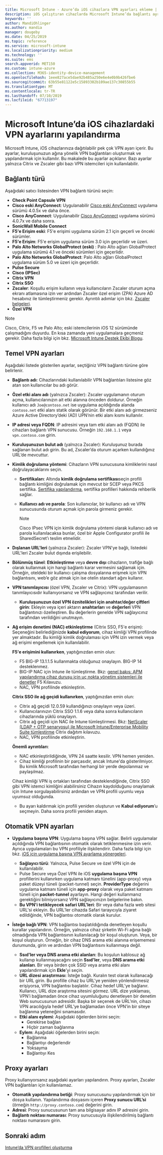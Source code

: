 ```yaml
---
title: Microsoft Intune - Azure’da iOS cihazlara VPN ayarları ekleme | Microsoft Docs
description: iOS çalıştıran cihazlarda Microsoft Intune’da bağlantı ayrıntıları, kimlik doğrulama yöntemleri ve temel ayarlarda bölünmüş tünel; tanımlayıcı ile özel VPN ayarları ve anahtar-değer çiftleri; Safari URL’lerini içeren uygulama başına VPN ayarları, SSID veya DNS arama etki alanları ile isteğe bağlı VPN’ler; bir yapılandırma betiği, IP veya FQDN adresini içeren proxy ayarları ile TCP bağlantı noktası dahil olmak üzere sanal özel ağ (VPN) yapılandırma ayarlarını kullanarak bir VPN yapılandırma profili ekleyin veya oluşturun.
keywords: ''
author: MandiOhlinger
ms.author: mandia
manager: dougeby
ms.date: 04/25/2019
ms.topic: reference
ms.service: microsoft-intune
ms.localizationpriority: medium
ms.technology: ''
ms.suite: ems
search.appverid: MET150
ms.custom: intune-azure
ms.collection: M365-identity-device-management
ms.openlocfilehash: 1eee827ace5dae92b485a250e6e4e0b9b426fbe6
ms.sourcegitcommit: 63b55e81122e5c15893302b109ae137c30855b55
ms.translationtype: MT
ms.contentlocale: tr-TR
ms.lasthandoff: 07/10/2019
ms.locfileid: "67713197"
---
```

# <a name="configure-vpn-settings-on-ios-devices-in-microsoft-intune"></a>Microsoft Intune’da iOS cihazlardaki VPN ayarlarını yapılandırma

Microsoft Intune, iOS cihazlarınıza dağıtılabilir pek çok VPN ayarı içerir. Bu ayarlar, kuruluşunuzun ağına yönelik VPN bağlantıları oluşturmak ve yapılandırmak için kullanılır. Bu makalede bu ayarlar açıklanır. Bazı ayarlar yalnızca Citrix ve Zscaler gibi bazı VPN istemcileri için kullanılabilir.

## <a name="connection-type"></a>Bağlantı türü

Aşağıdaki satıcı listesinden VPN bağlantı türünü seçin:

- **Check Point Capsule VPN**
- **Cisco eski AnyConnect**: Uygulanabilir [Cisco eski AnyConnect](https://itunes.apple.com/app/cisco-legacy-anyconnect/id392790924) uygulama sürümü 4.0.5x ve daha önce.
- **Cisco AnyConnect**: Uygulanabilir [Cisco AnyConnect](https://itunes.apple.com/app/cisco-anyconnect/id1135064690) uygulama sürümü 4.0.7x ve daha sonra.
- **SonicWall Mobile Connect**
- **F5'e Erişim eski**: F5'e erişimi uygulama sürüm 2.1 için geçerli ve önceki sürümler.
- **F5'e Erişim**: F5'e erişim uygulama sürüm 3.0 için geçerlidir ve üzeri.
- **Palo Alto Networks GlobalProtect (eski)** : Palo Alto ağları GlobalProtect uygulama sürümü 4.1 ve önceki sürümleri için geçerlidir.
- **Palo Alto Networks GlobalProtect**: Palo Alto ağları GlobalProtect uygulama sürüm 5.0 ve üzeri için geçerlidir.
- **Pulse Secure**
- **Cisco (IPSec)**
- **Citrix VPN**
- **Citrix SSO**
- **Zscaler**: Koşullu erişim kullanın veya kullanıcıların Zscaler oturum açma ekranı atlamasına izin ver ardından Zscaler özel erişim (ZPA) Azure AD hesabınız ile tümleştirmeniz gerekir. Ayrıntılı adımlar için bkz. [Zscaler belgeleri](https://help.zscaler.com/zpa/configuration-example-microsoft-azure-ad). 
- **Özel VPN**

> [!NOTE]
> Cisco, Citrix, F5 ve Palo Alto; eski istemcilerinin iOS 12 sürümünde çalışmadığını duyurdu. En kısa zamanda yeni uygulamalara geçmeniz gerekir. Daha fazla bilgi için bkz. [Microsoft Intune Destek Ekibi Blogu](https://go.microsoft.com/fwlink/?linkid=2013806&clcid=0x409).

## <a name="base-vpn-settings"></a>Temel VPN ayarları

Aşağıdaki listede gösterilen ayarlar, seçtiğiniz VPN bağlantı türüne göre belirlenir.  

- **Bağlantı adı**: Cihazlarındaki kullanılabilir VPN bağlantıları listesine göz atan son kullanıcılar bu adı görür.
- **Özel etki alanı adı** (yalnızca Zscaler): Zscaler uygulamanın oturum açma, kullanıcılarınızın ait etki alanına önceden doldurur. Örneğin kullanıcı adı `Joe@contoso.net` ise uygulama açıldığında alanda `contoso.net` etki alanı statik olarak görünür. Bir etki alanı adı girmezseniz Azure Active Directory’deki (AD) UPN’nin etki alanı kısmı kullanılır.
- **IP adresi veya FQDN**: IP adresini veya tam etki alanı adı (FQDN) ile cihazları bağlantı VPN sunucusu. Örneğin `192.168.1.1` veya `vpn.contoso.com` girin.
- **Kuruluşunuzun bulut adı** (yalnızca Zscaler): Kuruluşunuz burada sağlanan bulut adı girin. Bu ad, Zscaler’da oturum açarken kullandığınız URL’de mevcuttur.  
- **Kimlik doğrulama yöntemi**: Cihazların VPN sunucusuna kimliklerini nasıl doğrulayacaklarını seçin. 
  - **Sertifikaları**: Altında **kimlik doğrulama sertifikası**seçin profili bağlantı kimliğini doğrulamak için mevcut bir SCEP veya PKCS sertifika. [Sertifika yapılandırma](certificates-configure.md), sertifika profilleri hakkında rehberlik sağlar.
  - **Kullanıcı adı ve parola**: Son kullanıcılar, bir kullanıcı adı ve VPN sunucusunda oturum açmak için parola girmeniz gerekir.  

    > [!NOTE]
    > Cisco IPsec VPN için kimlik doğrulama yöntemi olarak kullanıcı adı ve parola kullanılacaksa bunlar, özel bir Apple Configurator profili ile SharedSecret’ı teslim etmelidir.

- **Dışlanan URL'leri** (yalnızca Zscaler): Zscaler VPN'ye bağlı, listedeki URL'leri Zscaler bulut dışında erişilebilir. 

- **Bölünmüş tünel**: **Etkinleştirme** veya **devre dışı** cihazların, trafiğe bağlı olarak kullanmak için hangi bağlantı karar vermesini sağlamak için. Örneğin, oteldeki bir kullanıcı çalışma dosyalarına erişmek için VPN bağlantısını, web’e göz atmak için ise otelin standart ağını kullanır.

- **VPN tanımlayıcısı** (özel VPN, Zscaler ve Citrix): VPN uygulamasının tanımlayıcısıdır kullanıyorsanız ve VPN sağlayıcınız tarafından verilir.
  - **Kuruluşunuzun özel VPN öznitelikleri için anahtar/değer çiftleri girin**: Ekleyin veya içeri aktarın **anahtarları** ve **değerleri** VPN bağlantınızı özelleştiren. Bu değerlerin genelde VPN sağlayıcınız tarafından verildiğini unutmayın.

- **Ağ erişim denetimi (NAC) etkinleştirme** (Citrix SSO, F5'e erişim): Seçeneğini belirlediğinizde **kabul ediyorum**, cihaz kimliği VPN profilinde yer almaktadır. Bu kimliği kimlik doğrulaması için VPN izin vermek veya ağ erişimi engellemek için kullanılabilir.

  **F5'e erişimini kullanırken**, yaptığınızdan emin olun:

  - F5 BIG-IP 13.1.1.5 kullanmakta olduğunuz onaylayın. BIG-IP 14 desteklenmez.
  - BIG-IP NAC için Intune ile tümleştirme. Bkz: [genel bakış: APM yapılandırma cihaz duruşu için uç nokta yönetim sistemleri ile denetler](https://support.f5.com/kb/en-us/products/big-ip_apm/manuals/product/apm-client-configuration-7-1-6/6.html#guid-0bd12e12-8107-40ec-979d-c44779a8cc89) F5 Kılavuzu.
  - NAC, VPN profilinde etkinleştirin.

  **Citrix SSO ile ağ geçidi kullanırken**, yaptığınızdan emin olun:

  - Citrix ağ geçidi 12.0.59 kullandığınızı onaylayın veya üzeri.
  - Kullanıcılarınızın Citrix SSO 1.1.6 veya daha sonra kullanıcıların cihazlarında yüklü onaylayın.
  - Citrix ağ geçidi için NAC ile Intune tümleştirmesi. Bkz: [NetScaler (LDAP + OTP senaryosu) ile Microsoft Intune/Enterprise Mobility Suite tümleştirme](https://www.citrix.com/content/dam/citrix/en_us/documents/guide/integrating-microsoft-intune-enterprise-mobility-suite-with-netscaler.pdf) Citrix dağıtım kılavuzu.
  - NAC, VPN profilinde etkinleştirin.

  **Önemli ayrıntıları**:  

  - NAC etkinleştirildiğinde, VPN 24 saatte kesilir. VPN hemen yeniden.
  - Cihaz kimliği profilinin bir parçasıdır, ancak Intune'da gösterilmiyor. Bu kimlik Microsoft tarafından herhangi bir yerde depolanmaz ve paylaşılmaz.

  Cihaz kimliği VPN iş ortakları tarafından desteklendiğinde, Citrix SSO gibi VPN istemci kimliğini alabilirsiniz Cihazın kaydolduğunu onaylamak için Intune sorgulayabilirsiniz ardından ve VPN profili uyumlu veya uyumsuz olduğunda.

  - Bu ayarı kaldırmak için profili yeniden oluşturun ve **Kabul ediyorum**’u seçmeyin. Daha sonra profili yeniden atayın.

## <a name="automatic-vpn-settings"></a>Otomatik VPN ayarları

- **Uygulama başına VPN**: Uygulama başına VPN sağlar. Belirli uygulamalar açıldığında VPN bağlantısının otomatik olarak tetiklenmesine izin verir. Ayrıca uygulamaları bu VPN profiliyle ilişkilendirir. Daha fazla bilgi için bkz. [iOS için uygulama başına VPN ayarlama yönergeleri](vpn-setting-configure-per-app.md).
  - **Sağlayıcı türü**: Yalnızca, Pulse Secure ve özel VPN için de kullanılabilir.
  - Pulse Secure veya Özel VPN ile iOS **uygulama başına VPN** profillerini kullanırken uygulama katmanı tünelini (app-proxy) veya paket düzeyi tüneli (packet-tunnel) seçin. **ProviderType** değerini uygulama katmanı tüneli için **app-proxy** olarak veya paket katmanı tüneli için **packet-tunnel** ayarlayın. Hangi değeri kullanmanız gerektiğini bilmiyorsanız VPN sağlayıcınızın belgelerine bakın.
  - **Bu VPN'i tetikleyecek safari URL'leri**: Bir veya daha fazla web sitesi URL'si ekleyin. Bu URL’ler cihazda Safari tarayıcıyla ziyaret edildiğinde, VPN bağlantısı otomatik olarak kurulur.

- **İsteğe bağlı VPN**: VPN bağlantısı başlatıldığında denetleyen koşullu kurallar yapılandırın. Örneğin, yalnızca cihaz şirketin Wi-Fi ağına bağlı olmadığında VPN bağlantısının kullanılacağı bir koşul oluşturun. Veya, bir koşul oluşturun. Örneğin, bir cihaz DNS arama etki alanına erişememesi durumunda, girin ve ardından VPN bağlantısını kullanmaya değil.

  - **Ssıd'ler veya DNS arama etki alanları**: Bu koşulun kablosuz ağ kullanıp kullanmayacağını seçin **Ssıd'ler**, veya **DNS arama etki alanları**. Bir veya birden çok SSID veya arama etki alanı yapılandırmak için **Ekle**’yi seçin.
  - **URL dizesi araştırması**: İsteğe bağlı. Kuralın test olarak kullanacağı bir URL girin. Bu profille cihaz bu URL'ye yeniden yönlendirmesiz erişiyorsa, VPN bağlantısı başlatılır. Cihaz hedef URL’ye bağlanır. Kullanıcı, URL dize araştırma sitesini görmez. URL dize yoklaması, VPN’i bağlamadan önce cihaz uyumluluğunu denetleyen bir denetim Web sunucusunun adresidir. Başka bir seçenek de URL’nin, cihazı VPN aracılığıyla hedef URL’ye bağlamadan önce VPN’in bir siteye bağlanma yeteneğini sınamasıdır.
  - **Etki alanı eylemi**: Aşağıdaki öğelerden birini seçin:
    - Gerekirse bağlan
    - Hiçbir zaman bağlanma
  - **Eylem**: Aşağıdaki öğelerden birini seçin:
    - Bağlanma
    - Bağlantıyı değerlendir
    - Yoksayma
    - Bağlantıyı Kes

## <a name="proxy-settings"></a>Proxy ayarları

Proxy kullanıyorsanız aşağıdaki ayarları yapılandırın. Proxy ayarları, Zscaler VPN bağlantıları için kullanılamaz.  

- **Otomatik yapılandırma betiği**: Proxy sunucusunu yapılandırmak için bir dosya kullanın. Yapılandırma dosyasını içeren **Proxy sunucu URL’si** (örneğin `http://proxy.contoso.com`) değerini girin.
- **Adresi**: Proxy sunucusunun tam ana bilgisayar adını IP adresini girin.
- **Bağlantı noktası numarası**: Proxy sunucusuyla ilişkilendirilmiş bağlantı noktası numarasını girin.

## <a name="next-step"></a>Sonraki adım
[Intune’da VPN profilleri oluşturma](vpn-settings-configure.md)  
